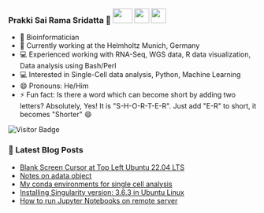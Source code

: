 ### Prakki Sai Rama Sridatta 👋 [<img src="https://img.shields.io/badge/-blue?style=flat-square&logo=Linkedin&logoColor=white&link=https://www.linkedin.com/in/prakki-sai-rama-sridatta-data" width="40" height="30">](https://www.linkedin.com/in/prakki-sai-rama-sridatta-data/) [<img src="https://upload.wikimedia.org/wikipedia/commons/thumb/6/6f/Logo_of_Twitter.svg/1920px-Logo_of_Twitter.svg.png" width="30" height="30">](https://twitter.com/Prakki_Rama) [<img src="https://www.blogger.com/img/logo_blogger_40px.png" width="30" height="30">](https://asearchforsolutions.blogspot.com/)


- 🔭 Bioinformatician
- 🌱 Currently working at the Helmholtz Munich, Germany
- 💻 Experienced working with RNA-Seq, WGS data, R data visualization, Data analysis using Bash/Perl
- 💻 Interested in Single-Cell data analysis, Python, Machine Learning
- 😄 Pronouns: He/Him
- ⚡ Fun fact: Is there a word which can become short by adding two letters? Absolutely, Yes! It is "S-H-O-R-T-E-R". Just add "E-R" to short, it becomes "Shorter" 😄

![Visitor Badge](https://visitor-badge.laobi.icu/badge?page_id=ramadatta.ramdatta)


### 📕 Latest Blog Posts
<!-- BLOG-POST-LIST:START -->
- [Blank Screen Cursor at Top Left Ubuntu 22.04 LTS](https://asearchforsolutions.blogspot.com/2023/10/blank-screen-cursor-at-top-left-ubuntu.html)
- [Notes on adata object](https://asearchforsolutions.blogspot.com/2023/09/notes-on-adata-object.html)
- [My conda environments for single cell analysis](https://asearchforsolutions.blogspot.com/2023/08/my-conda-environment-for-single-cell.html)
- [Installing Singularity version: 3.6.3 in Ubuntu Linux](https://asearchforsolutions.blogspot.com/2023/08/installing-singularity-version-363-in.html)
- [How to run Jupyter Notebooks on remote server](https://asearchforsolutions.blogspot.com/2023/07/how-to-run-jupyter-notebooks-on-remote.html)
<!-- BLOG-POST-LIST:END -->
